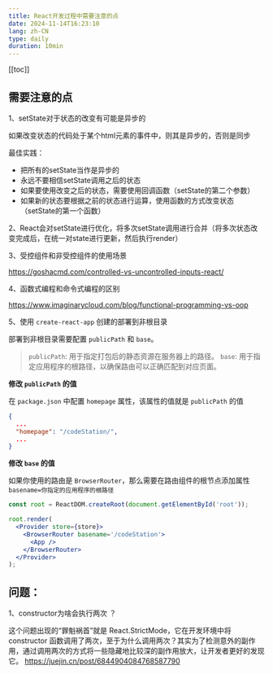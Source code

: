 ```yaml
---
title: React开发过程中需要注意的点
date: 2024-11-14T16:23:10
lang: zh-CN
type: daily
duration: 10min
---
```


[[toc]]

## 需要注意的点

1、setState对于状态的改变有可能是异步的

如果改变状态的代码处于某个html元素的事件中，则其是异步的，否则是同步

最佳实践：

 - 把所有的setState当作是异步的
 - 永远不要相信setState调用之后的状态
 - 如果要使用改变之后的状态，需要使用回调函数（setState的第二个参数）
 - 如果新的状态要根据之前的状态进行运算，使用函数的方式改变状态（setState的第一个函数）

2、React会对setState进行优化，将多次setState调用进行合并（将多次状态改变完成后，在统一对state进行更新，然后执行render）

3、受控组件和非受控组件的使用场景

https://goshacmd.com/controlled-vs-uncontrolled-inputs-react/

4、函数式编程和命令式编程的区别

https://www.imaginarycloud.com/blog/functional-programming-vs-oop

5、使用 `create-react-app` 创建的部署到非根目录

部署到非根目录需要配置 `publicPath` 和 `base`。
> `publicPath`: 用于指定打包后的静态资源在服务器上的路径。
> `base`: 用于指定应用程序的根路径，以确保路由可以正确匹配到对应页面。

**修改 `publicPath` 的值**

在 `package.json` 中配置 `homepage` 属性，该属性的值就是 `publicPath` 的值

```json
{
  ...
  "homepage": "/codeStation/",
  ...
}
```

**修改 `base` 的值**

如果你使用的路由是 `BrowserRouter`，那么需要在路由组件的根节点添加属性 `basename=你指定的应用程序的根路径`

```jsx
const root = ReactDOM.createRoot(document.getElementById('root'));

root.render(
  <Provider store={store}>
    <BrowserRouter basename='/codeStation'>
      <App />
    </BrowserRouter>
  </Provider>
);
```

## 问题：

1、constructor为啥会执行两次 ？

这个问题出现的“罪魁祸首”就是 React.StrictMode，它在开发环境中将 constructor 函数调用了两次，至于为什么调用两次？其实为了检测意外的副作用，通过调用两次的方式将一些隐藏地比较深的副作用放大，让开发者更好的发现它。
https://juejin.cn/post/6844904084768587790